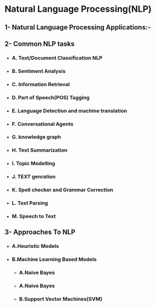 # Natural Language Processing(NLP)

## **1- Natural Language Processing Applications:-**

## **2- Common NLP tasks**

  * ### A. Text/Document Classification NLP
  * ### B. Sentiment Analysis
  * ### C. Information Retrieval
  * ### D. Part of Speech(POS) Tagging
  * ### E. Language Detection and machine translation
  * ### F. Conversational Agents
  * ### G. knowledge graph
  * ### H. Text Summarization
  * ### I. Topic Modelling
  * ### J. TEXT genration
  * ### K. Spell checker and Grammar Correction
  * ### L. Text Parsing
  * ### M. Speech to Text

## **3- Approaches To NLP**
 * ### A.Heuristic Models
 * ### B.Machine Learning Based Models
    * ### A.Naive Bayes
    * ### A.Naive Bayes
    * ### B.Support Vector Machines(SVM)

